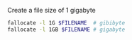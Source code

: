 Create a file size of 1 gigabyte
```sh
fallocate -l 1G $FILENAME  # gibibyte
fallocate -l 1GB $FILENAME # gigabyte
```